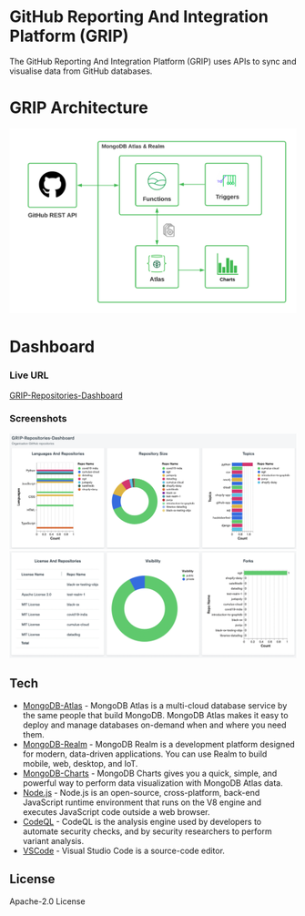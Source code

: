 # GitHub Reporting And Integration Platform (GRIP)
The GitHub Reporting And Integration Platform (GRIP) uses APIs to sync and visualise data from GitHub databases.

# GRIP Architecture
![alt text](./assets/GRIP-Architecture.png)

# Dashboard

### Live URL

[GRIP-Repositories-Dashboard](https://charts.mongodb.com/charts-hackathon-gmhan/public/dashboards/c4bd6453-f97c-4e6c-aeaf-81be9b230de8)

### Screenshots

![Dashboard-1](./assets/GRIP-Repositories-Dashboard-1.png)
![Dashboard-1](./assets/GRIP-Repositories-Dashboard-2.png)

## Tech

-   [MongoDB-Atlas] - MongoDB Atlas is a multi-cloud database service by the same people that build MongoDB. MongoDB Atlas makes it easy to deploy and manage databases on-demand when and where you need them.
-   [MongoDB-Realm] - MongoDB Realm is a development platform designed for modern, data-driven applications. You can use Realm to build mobile, web, desktop, and IoT.
-   [MongoDB-Charts] - MongoDB Charts gives you a quick, simple, and powerful way to perform data visualization with MongoDB Atlas data.
-   [Node.js] - Node.js is an open-source, cross-platform, back-end JavaScript runtime environment that runs on the V8 engine and executes JavaScript code outside a web browser.
-   [CodeQL] - CodeQL is the analysis engine used by developers to automate security checks, and by security researchers to perform variant analysis.
-   [VSCode] - Visual Studio Code is a source-code editor.

## License

Apache-2.0 License

[MongoDB-Atlas]: https://docs.atlas.mongodb.com/
[MongoDB-Realm]: https://docs.mongodb.com/realm/
[MongoDB-Charts]: https://docs.mongodb.com/charts/
[Node.js]: https://nodejs.org/en/
[CodeQL]: https://securitylab.github.com/tools/codeql/
[VSCode]: https://code.visualstudio.com/
